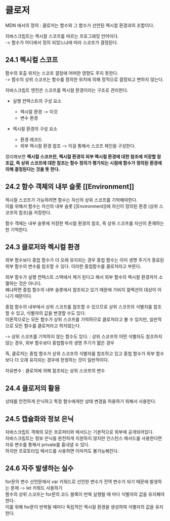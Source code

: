 # 클로저
MDN 에서의 정의 : 클로저는 함수와 그 함수가 선언된 렉시컬 환경과의 조합이다.

자바스크립트는 렉시컬 스코프를 따르는 프로그래밍 언어이다. <br>
-> 함수가 어디에서 정의 되었느냐에 따라 스코프가 결정된다.

## 24.1 렉시컬 스코프
함수의 호출 위치는 스코프 결정에 어떠한 영향도 주지 못한다. <br>
-> 함수의 상위 스코프는 함수를 정의한 위치에 의해 정적으로 결정되고 변하지 않는다. <br>

자바스크립트 엔진은 스코프를 렉시컬 환경이라는 구조로 관리한다. <br>
- 실행 컨텍스트의 구성 요소
  - 렉시컬 환경 -> 이것
  - 변수 환경

- 렉시컬 환경의 구성 요소
  - 환경 레코드
  - 외부 렉시컬 환경 참조 -> 이걸 통해서 스코프 체인을 구성한다.

정리해보면 <b> 렉시컬 스코프란, 렉시컬 환경의 외부 렉시컬 환경에 대한 참조에 저장할 참조값, 즉 상위 스코프에 대한 참조는 함수 정의가 평가되는 시점에 함수가 정의된 환경에 의해 결정된다는 것을 뜻 한다. </b><br>

## 24.2 함수 객체의 내부 슬롯 [[Environment]]
렉시컬 스코프가 가능하려면 함수는 자신의 상위 스코프를 기억해야한다. <br>
이를 위해서 함수는 자신의 내부 슬롯 [[Environment]]에 자신이 정의된 환경 (상위 스코프의 참조)을 저장한다. <br>

함수 객체는 내부 슬롯에 저장한 렉시컬 환경의 참조, 즉 상위 스코프를 자신이 존재하는 한 기억한다.<br>

## 24.3 클로저와 렉시컬 환경
외부 함수보다 중첩 함수가 더 오래 유지되는 경우 중첩 함수는 이미 생명 주기가 종료된 위부 함수의 변수를 참조할 수 있다. 이러한 중첩함수를 클로저라고 부른다. <br>

외부 함수가 실행 컨텍스트 스택에서 제거 된다고 해서 외부 함수의 렉시컬 환경까지 소멸하는 것은 아니다. <br>
왜냐하면 중첩 함수의 내부 슬롯에서 참조되고 있기 때문에 가비지 컬렉션의 대상이 아니기 때문이다.<br>

중첩 함수의 내부에서 상위 스코프를 참조할 수 있으므로 상위 스코프의 식별자를 참조할 수 있고, 식별자의 값을 변경할 수도 있다.<br>
이론적으로는 모든 함수가 상위 스코프를 기억하므로 클로저라고 볼 수 있지만, 일반적으로 모든 함수를 클로저라고 하지않는다.<br>

-> 상위 스코프를 기억하지 않는 함수도 있다. : 상위 스코프의 어떤 식별자도 참조하지 않는 경우, 외부 함수보다 중첩함수의 생명 주기가 짧은 경우<br>

즉, 클로저는 중첩 함수가 상위 스코프의 식별자를 참조하고 있고 중첩 함수가 외부 함수보다 더 오래 유지되는 경우에 한정하는 것이 일반적이다.<br>

자유변수 : 클로저에 의해 참조되는 상위 스코프의 변수 <br>

## 24.4 클로저의 활용
상태를 안전하게 은닉하고 특정 함수에게만 상태 변경을 허용하기 위해서 사용한다.<br>

## 24.5 캡슐화와 정보 은닉
자바스크립트 객체의 모든 프로퍼티와 메서드는 기본적으로 외부에 공개되어있다.<br>
자바스크립트는 정보 은닉을 완전하게 지원하지 않지만 인스턴스 메서드를 사용한다면 자유 변수를 통해서 private를 흉내낼 수 있다.<br>
하지만  프로토타입 메서드를 사용하면 이마저도 불가능해진다.

## 24.6 자주 발생하는 실수
for문의 변수 선언문에서 var 키워드로 선언한 변수가 전역 변수가 되기 때문에 발생하는 문제 -> let 키워드 사용하기<br>
함수의 상위 스코프는 for문의 코드 블록이 반복 실행될 때 마다 식별자의 값을 유지해야한다.<br>
이를 위해 for문이 반복될 때마다 독립적인 렉시컬 환경을 생성하여 식별자의 값을 유지한다.
